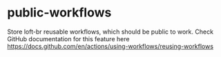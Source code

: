 # public-workflows
Store loft-br reusable workflows, which should be public to work. Check GitHub documentation for this feature here https://docs.github.com/en/actions/using-workflows/reusing-workflows
